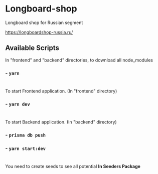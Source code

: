 # Longboard-shop

Longboard shop for Russian segment

https://longboardshop-russia.ru/

## Available Scripts

In "frontend" and "backend" directories, to download all node_modules

### - `yarn`
#
To start Frontend application. (In "frontend" directory)

### - `yarn dev`
#
To start Backend application. (In "backend" directory)

### - `prisma db push`

### - `yarn start:dev`
#
You need to create seeds to see all potential
**In Seeders Package**
